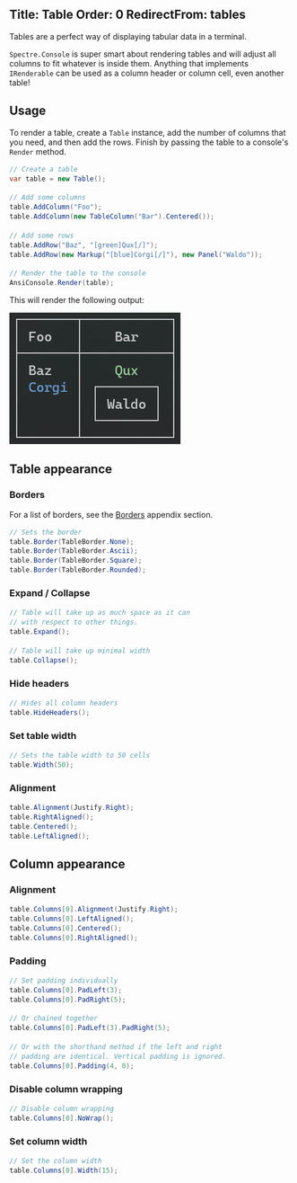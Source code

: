 Title: Table
Order: 0
RedirectFrom: tables
---

Tables are a perfect way of displaying tabular data in a terminal.

`Spectre.Console` is super smart about rendering tables and will adjust
all columns to fit whatever is inside them. Anything that implements 
`IRenderable` can be used as a column header or column cell, even another table!

<?# AsciiCast cast="table" /?>

## Usage

<!------------------------->
<!--- USAGE             --->
<!------------------------->

To render a table, create a `Table` instance, add the number of
columns that you need, and then add the rows. Finish by passing the
table to a console's `Render` method.

```csharp
// Create a table
var table = new Table();

// Add some columns
table.AddColumn("Foo");
table.AddColumn(new TableColumn("Bar").Centered());

// Add some rows
table.AddRow("Baz", "[green]Qux[/]");
table.AddRow(new Markup("[blue]Corgi[/]"), new Panel("Waldo"));

// Render the table to the console
AnsiConsole.Render(table);
```

This will render the following output:

![Table](../assets/images/table.png)

## Table appearance

<!------------------------->
<!--- TABLE APPEARANCE  --->
<!------------------------->

### Borders

For a list of borders, see the [Borders](xref:borders) appendix section.

```csharp
// Sets the border
table.Border(TableBorder.None);
table.Border(TableBorder.Ascii);
table.Border(TableBorder.Square);
table.Border(TableBorder.Rounded);
```

### Expand / Collapse

```csharp
// Table will take up as much space as it can
// with respect to other things.
table.Expand();

// Table will take up minimal width
table.Collapse();
```

### Hide headers

```csharp
// Hides all column headers
table.HideHeaders();
```

### Set table width

```csharp
// Sets the table width to 50 cells
table.Width(50);
```

### Alignment

```csharp
table.Alignment(Justify.Right);
table.RightAligned();
table.Centered();
table.LeftAligned();
```

## Column appearance

<!------------------------->
<!--- COLUMN APPEARANCE --->
<!------------------------->

### Alignment

```csharp
table.Columns[0].Alignment(Justify.Right);
table.Columns[0].LeftAligned();
table.Columns[0].Centered();
table.Columns[0].RightAligned();
```

### Padding

```csharp
// Set padding individually
table.Columns[0].PadLeft(3);
table.Columns[0].PadRight(5);

// Or chained together
table.Columns[0].PadLeft(3).PadRight(5);

// Or with the shorthand method if the left and right 
// padding are identical. Vertical padding is ignored.
table.Columns[0].Padding(4, 0);
```

### Disable column wrapping

```csharp
// Disable column wrapping
table.Columns[0].NoWrap();
```

### Set column width

```csharp
// Set the column width
table.Columns[0].Width(15);
```